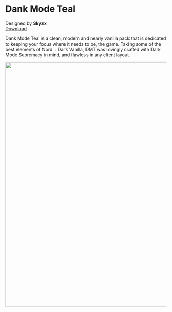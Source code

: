 # Dank Mode Teal
Designed by **Skyzx** <br/>
[Download](https://github.com/melkypie/resource-packs/archive/dank-mode-teal.zip)

Dank Mode Teal is a clean, modern and nearly vanilla pack that is dedicated to keeping your focus where it needs to be, the game. Taking some of the best elements of Nord + Dark Vanilla, DMT was lovingly crafted with Dark Mode Supremacy in mind, and flawless in any client layout.

<img src="https://i.imgur.com/MK8ydJG.png" width="765"><br/>